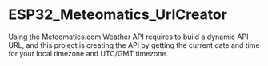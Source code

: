 # ESP32_Meteomatics_UrlCreator
Using the Meteomatics.com Weather API requires to build a dynamic API URL, and this project is creating the API by getting the current date and time for your local timezone and UTC/GMT timezone.
